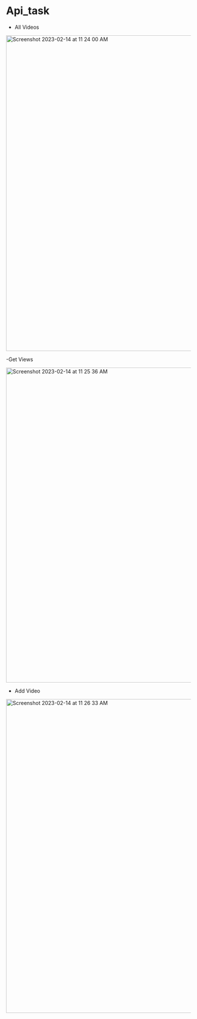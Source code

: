 # Api_task

- All Videos

<img width="859" alt="Screenshot 2023-02-14 at 11 24 00 AM" src="https://user-images.githubusercontent.com/124343113/218651478-c5ab7054-5b88-415c-8036-ac444b21f272.png">

-Get Views

<img width="857" alt="Screenshot 2023-02-14 at 11 25 36 AM" src="https://user-images.githubusercontent.com/124343113/218651701-f3105f1f-a435-44a9-9bb4-5665a1d5e7cd.png">

- Add Video

<img width="854" alt="Screenshot 2023-02-14 at 11 26 33 AM" src="https://user-images.githubusercontent.com/124343113/218651886-5f41a8b8-5890-42ec-b3cf-94e6b48a458e.png">
